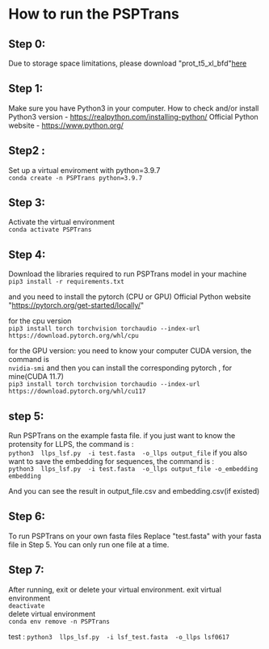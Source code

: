 # How to run the PSPTrans

## Step 0: 
Due to storage space limitations, please download "prot_t5_xl_bfd"[here](http://bio-comp.ucas.ac.cn/onlineserver/PSPtrans/file_down_prot_t5_xl_bfd)


## Step 1: 
Make sure you have Python3 in your computer.
How to check and/or install Python3 version - https://realpython.com/installing-python/
Official Python website - https://www.python.org/


## Step2 : 
Set up a virtual enviroment with python=3.9.7  
```conda create -n PSPTrans python=3.9.7```


## Step 3:
Activate the virtual environment  
```conda activate PSPTrans```


## Step 4: 
Download the libraries required to run PSPTrans model in your machine  
```pip3 install -r requirements.txt```

and you need to install the pytorch (CPU or GPU)
Official Python website "https://pytorch.org/get-started/locally/"

for the cpu version  
```pip3 install torch torchvision torchaudio --index-url https://download.pytorch.org/whl/cpu```

for the GPU version:
you need to know your computer CUDA version,  the command is  
```nvidia-smi```
and then you can install the corresponding pytorch , for mine(CUDA 11.7)  
```pip3 install torch torchvision torchaudio --index-url https://download.pytorch.org/whl/cu117```


## step 5: 
Run PSPTrans on the example fasta file.
if you just want to know the protensity for LLPS, the command is :   
```python3  llps_lsf.py  -i test.fasta  -o_llps output_file```
if you also want to save the embedding for sequences, the command is :  
```python3  llps_lsf.py  -i test.fasta  -o_llps output_file -o_embedding embedding```

And you can see the result in output_file.csv and embedding.csv(if existed)


## Step 6:
To run PSPTrans on your own fasta files
Replace "test.fasta" with your fasta file in Step 5. You can only run one file at a time.


## Step 7: 
After running, exit or delete your virtual environment.
exit virtual environment  
```deactivate```  
delete virtual environment  
```conda env remove -n PSPTrans```


test :
```python3  llps_lsf.py  -i lsf_test.fasta  -o_llps lsf0617```
